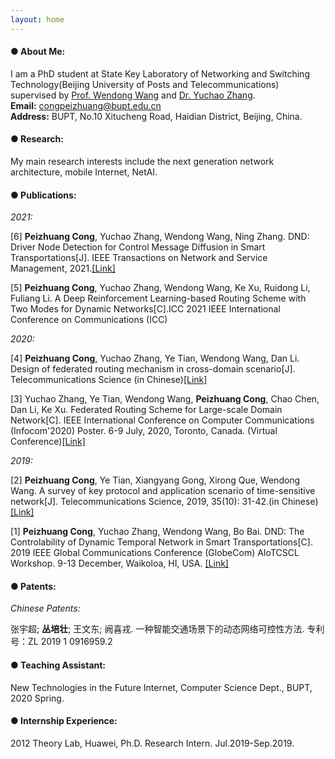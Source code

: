 ```yaml
---
layout: home
---
```

#### ● About Me:
I am a PhD student at State Key Laboratory of Networking and Switching Technology(Beijing University of Posts and Telecommunications) supervised by [Prof. Wendong Wang](https://int.bupt.edu.cn/content/content.php?p=6_16_116) and [Dr. Yuchao Zhang](http://yuchaozhang.weebly.com/).  
**Email:** congpeizhuang@bupt.edu.cn  
**Address:** BUPT, No.10 Xitucheng Road, Haidian District, Beijing, China.

#### ● Research:
My main research interests include the next generation network architecture, mobile Internet, NetAI.

#### ● Publications:
*2021:*

[6] **Peizhuang Cong**, Yuchao Zhang, Wendong Wang, Ning Zhang. DND: Driver Node Detection for Control Message Diffusion in Smart Transportations[J]. IEEE Transactions on Network and Service Management, 2021.[[Link]](https://ieeexplore.ieee.org/document/9354864)

[5] **Peizhuang Cong**, Yuchao Zhang, Wendong Wang, Ke Xu, Ruidong Li, Fuliang Li. A Deep Reinforcement Learning-based Routing Scheme with Two Modes for Dynamic Networks[C].ICC 2021 IEEE International Conference on Communications (ICC)

*2020:*

[4] **Peizhuang Cong**, Yuchao Zhang, Ye Tian, Wendong Wang, Dan Li. Design of federated routing mechanism in cross-domain scenario[J]. Telecommunications Science (in Chinese)[[Link]](http://www.infocomm-journal.com/dxkx/article/2020/1000-0801/1000-0801-36-10-00029.shtml)

[3] Yuchao Zhang, Ye Tian, Wendong Wang, **Peizhuang Cong**, Chao Chen, Dan Li, Ke Xu. Federated Routing Scheme for Large-scale Domain Network[C]. IEEE International Conference on Computer Communications (Infocom'2020) Poster. 6-9 July, 2020, Toronto, Canada. (Virtual Conference)[[Link]](https://ieeexplore.ieee.org/abstract/document/9162750)

*2019:*

[2] **Peizhuang Cong**, Ye Tian, Xiangyang Gong, Xirong Que, Wendong Wang. A survey of key protocol and application scenario of time-sensitive network[J]. Telecommunications Science, 2019, 35(10): 31-42.(in Chinese)[[Link]](http://www.infocomm-journal.com/dxkx/CN/10.11959/j.issn.1000-0801.2019227)

[1] **Peizhuang Cong**, Yuchao Zhang, Wendong Wang, Bo Bai. DND: The Controlability of Dynamic Temporal Network in Smart Transportations[C]. 2019 IEEE Global Communications Conference (GlobeCom) AIoTCSCL Workshop. 9-13 December, Waikoloa, HI, USA. [[Link]](https://ieeexplore.ieee.org/abstract/document/9024562)  

#### ● Patents: 
*Chinese Patents:*

张宇超; **丛培壮**; 王文东; 阙喜戎. 一种智能交通场景下的动态网络可控性方法. 专利号：ZL 2019 1 0916959.2

#### ● Teaching Assistant:
New Technologies in the Future Internet, Computer Science Dept., BUPT, 2020 Spring.


#### ● Internship Experience:
2012 Theory Lab, Huawei, Ph.D. Research Intern. Jul.2019-Sep.2019.
